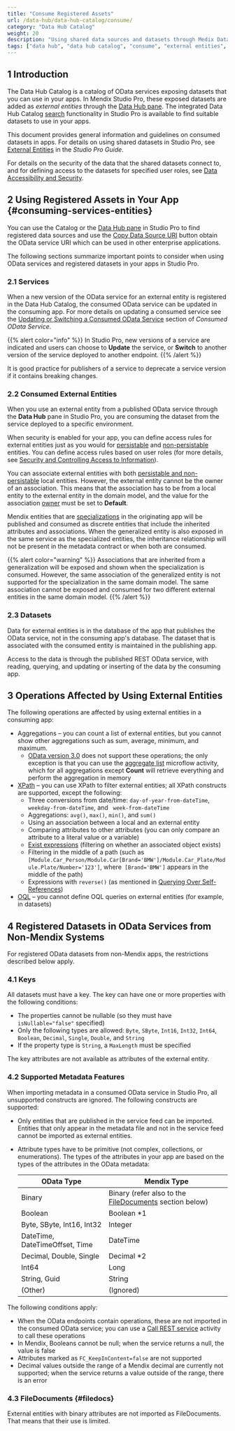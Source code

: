 ```yaml
---
title: "Consume Registered Assets"
url: /data-hub/data-hub-catalog/consume/
category: "Data Hub Catalog"
weight: 20
description: "Using shared data sources and datasets through Medix Data Hub."
tags: ["data hub", "data hub catalog", "consume", "external entities", "asset", "entities", data hub pane", "studio pro"]
---
```


## 1 Introduction

The Data Hub Catalog is a catalog of OData services exposing datasets that you can use in your apps. In Mendix Studio Pro, these exposed datasets are added as *external entities* through the [Data Hub pane](/refguide/data-hub-pane/). The integrated Data Hub Catalog [search](/data-hub/data-hub-catalog/search/) functionality in Studio Pro is available to find suitable datasets to use in your apps. 

This document provides general information and guidelines on consumed datasets in apps. For details on using shared datasets in Studio Pro, see [External Entities](/refguide/external-entities/) in the *Studio Pro Guide*.

For details on the security of the data that the shared datasets connect to, and for defining access to the datasets for specified user roles, see [Data Accessibility and Security](/data-hub/data-hub-catalog/security/).

## 2 Using Registered Assets in Your App {#consuming-services-entities}

You can use the Catalog or the [Data Hub pane](/refguide/data-hub-pane/) in Studio Pro to find registered data sources and use the [Copy Data Source URI](/data-hub/data-hub-catalog/search/#service-details) button obtain the OData service URI which can be used in other enterprise applications.

The following sections summarize important points to consider when using OData services and registered datasets in your apps in Studio Pro.

### 2.1 Services

When a new version of the OData service for an external entity is registered in the Data Hub Catalog, the consumed OData service can be updated in the consuming app. For more details on updating a consumed service see the [Updating or Switching a Consumed OData Service](/refguide/consumed-odata-service/#updating) section of *Consumed OData Service*.

{{% alert color="info" %}}
In Studio Pro, new versions of a service are indicated and users can choose to **Update** the service, or **Switch** to another version of the service deployed to another endpoint.
{{% /alert %}}

It is good practice for publishers of a service to deprecate a service version if it contains breaking changes. 

### 2.2 Consumed External Entities

When you use an external entity from a published OData service through the **Data Hub** pane in Studio Pro, you are consuming the dataset from the service  deployed to a specific environment. 

When security is enabled for your app, you can define access rules for external entities just as you would for [persistable](/refguide/persistability/#persistable) and [non-persistable](/refguide/persistability/#non-persistable) entities. You can define access rules based on user roles (for more details, see [Security and Controlling Access to Information](/data-hub/data-hub-catalog/security/)).

You can associate external entities with both [persistable and non-persistable](/refguide/persistability/) local entities. However, the external entity cannot be the owner of an association. This means that the association has to be from a local entity to the external entity in the domain model, and the value for the association [owner](/refguide/associations/#ownership) must be set to **Default**.

Mendix entities that are [specializations](/refguide/generalization-and-association/) in the originating app will be published and consumed as discrete entities that include the inherited attributes and associations. When the generalized entity is also exposed in the same service as the specialized entities, the inheritance relationship will not be present in the metadata contract or when both are consumed. 

{{% alert color="warning" %}}
Associations that are inherited from a generalization will be exposed and shown when the specialization is consumed. However, the same association of the generalized entity is not supported for the specialization in the same domain model. The same association cannot be exposed and consumed for two different external entities in the same domain model.
{{% /alert %}}

### 2.3 Datasets

Data for external entities is in the database of the app that publishes the OData service, not in the consuming app's database. The dataset that is associated with the consumed entity is maintained in the publishing app.

Access to the data is through the published REST OData service, with reading, querying, and updating or inserting of the data by the consuming app.

## 3 Operations Affected by Using External Entities

The following operations are affected by using external entities in a consuming app:

* Aggregations – you can count a list of external entities, but you cannot show other aggregations such as sum, average, minimum, and maximum.
	* [OData version 3.0](https://www.odata.org/documentation/odata-version-3-0/) does not support these operations; the only exception is that you can use the [aggregate list](/refguide/aggregate-list/) microflow activity, which for all aggregations except **Count** will retrieve everything and perform the aggregation in memory
*  [XPath](/refguide/xpath/) – you can use XPath to filter external entities; all XPath constructs are supported, except the following:
	* Three conversions from date/time: `day-of-year-from-dateTime`, `weekday-from-dateTime`, and ` week-from-dateTime`
	* Aggregations: `avg()`, `max()`, `min()`, and `sum()`
	* Using an association between a local and an external entity
	* Comparing attributes to other attributes (you can only compare an attribute to a literal value or a variable)
	* [Exist expressions](/refguide/xpath-expressions/#exist) (filtering on whether an associated object exists)
	* Filtering in the middle of a path (such as `[Module.Car_Person/Module.Car[Brand='BMW']/Module.Car_Plate/Module.Plate/Number='123']`, where` [Brand='BMW']` appears in the middle of the path)
	* Expressions with `reverse()` (as mentioned in [Querying Over Self-References](/refguide/query-over/))
* [OQL](/refguide/oql/) – you cannot define OQL queries on external entities (for example, in datasets)

## 4 Registered Datasets in OData Services from Non-Mendix Systems

For registered OData datasets from non-Mendix apps, the restrictions described below apply.

### 4.1 Keys

All datasets must have a key. The key can have one or more properties with the following conditions:

* The properties cannot be nullable (so they must have `isNullable="false"` specified)
* Only the following types are allowed: `Byte`, `SByte`, `Int16`, `Int32`, `Int64`,     `Boolean`, `Decimal`, `Single`, `Double`, and `String`
* If the property type is `String`, a `MaxLength` must be specified

The key attributes are not available as attributes of the external entity.

### 4.2 Supported Metadata Features

When importing metadata in a consumed OData service in Studio Pro, all unsupported constructs are ignored. The following constructs are supported:

* Only entities that are published in the service feed can be imported. Entities that only appear in the metadata file and not in the service feed cannot be imported as external entities.
*  Attribute types have to be primitive (not complex, collections, or enumerations). The types of the attributes in your app are based on the types of the attributes in the OData metadata:

	| OData Type | Mendix Type |
	| --- | --- |
	| Binary | Binary (refer also to the [FileDocuments](#filedocs) section below) |
	| Boolean | Boolean \*1 |
	| Byte, SByte, Int16, Int32 | Integer |
	| DateTime, DateTimeOffset, Time | DateTime |
	| Decimal, Double, Single | Decimal \*2 |
	| Int64 | Long |
	| String, Guid | String |
	| (Other) | (Ignored) |

The following conditions apply:

* When the OData endpoints contain operations, these are not imported in the consumed OData service; you can use a [Call REST service](/refguide/call-rest-action/) activity to call these operations
* In Mendix, Booleans cannot be null; when the service returns a null, the value is false
* Attributes marked as `FC_KeepInContent=false` are not supported
* Decimal values outside the range of a Mendix decimal are currently not supported; when the service returns a value outside of the range, there is an error

### 4.3 FileDocuments {#filedocs}

External entities with binary attributes are not imported as FileDocuments. That means that their use is limited.
